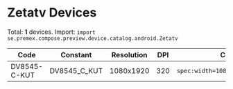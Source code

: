# Zetatv Devices

Total: **1** devices. Import: `import se.premex.compose.preview.device.catalog.android.Zetatv`

| Code | Constant | Resolution | DPI | Compose Spec | Preview Usage |
|------|----------|------------|-----|-------------|---------------|
| DV8545-C-KUT | DV8545_C_KUT | 1080x1920 | 320 | `spec:width=1080px,height=1920px,dpi=320` | `@Preview(device = Zetatv.DV8545_C_KUT)` |

<!-- Generated automatically. Do not edit manually. -->
